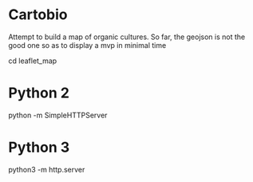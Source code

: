 # Cartobio
Attempt to build a map of organic cultures.
So far, the geojson is not the good one so as to display a mvp in minimal time




cd leaflet_map
# Python 2
python -m SimpleHTTPServer
# Python 3
python3 -m http.server
